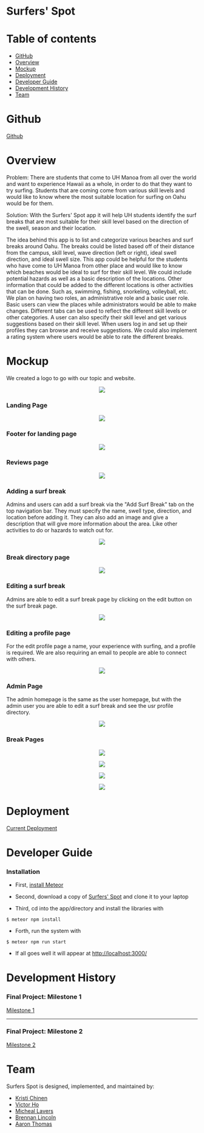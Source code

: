 # Surfers' Spot



# Table of contents

* [GitHub](#github)
* [Overview](#overview)
* [Mockup](#mockup)
* [Deployment](#deployment)
* [Developer Guide](#developer-guide)
* [Development History](#development-history)
* [Team](#team)

# Github
[Github](https://github.com/surfers-spot/surfers-spot)

# Overview


Problem: There are students that come to UH Manoa from all over the world and want to experience Hawaii as a whole, in order to do that they want to try surfing. Students that are coming come from various skill levels and would like to know where the most suitable location for surfing on Oahu would be for them. 

Solution: With the Surfers' Spot app it will help UH students identify the surf breaks that are most suitable for their skill level based on the direction of the swell, season and their location.  

The idea behind this app is to list and categorize various beaches and surf breaks around Oahu. The breaks could be listed based off of their distance from the campus, skill level, wave direction (left or right), ideal swell direction, and ideal swell size. This app could be helpful for the students who have come to UH Manoa from other place and would like to know which beaches would be ideal to surf for their skill level. We could include potential hazards as well as a basic description of the locations. Other information that could be added to the different locations is other activities that can be done. Such as, swimming, fishing, snorkeling, volleyball, etc. We plan on having two roles, an administrative role and a basic user role. Basic users can view the places while administrators would be able to make changes. Different tabs can be used to reflect the different skill levels or other categories. A user can also specify their skill level and get various suggestions based on their skill level. When users log in and set up their profiles they can browse and receive suggestions. We could also implement a rating system where users would be able to rate the different breaks. 



# Mockup
We created a logo to go with our topic and website. 

<p align="center">
  <img src="images/Surfers'%20Spot.png">
</p>

### Landing Page

<p align="center">
  <img src="images/Surfers'%20Spot%20Navigation%20age.png">
</p>

### Footer for landing page

<p align="center">
  <img src="images/Footer.png">
</p>

### Reviews page

<p align="center">
  <img src="images/Reviews.png">
</p>

### Adding a surf break
Admins and users can add a surf break via the "Add Surf Break" tab on the top navigation bar. They must specify the name, swell type, direction, and location before adding it. They can also add an image and give a description that will give more information about the area. Like other activities to do or hazards to watch out for. 
<p align="center">
  <img src="images/Add-A-Surf-Break.png">
</p>

### Break directory page

<p align="center">
  <img src="images/Break-Directory-Page.png">
</p>

### Editing a surf break
Admins are able to edit a surf break page by clicking on the edit button on the surf break page. 
<p align="center">
  <img src="images/Edit-A-Surf-Break.png">
</p>

### Editing a profile page
For the edit profile page a name, your experience with surfing, and a profile is required. We are also requiring an email to people are able to connect with others.  
<p align="center">
  <img src="images/Edit-Profile.png">
</p>

### Admin Page
The admin homepage is the same as the user homepage, but with the admin user you are able to edit a surf break and see the usr profile directory. 
<p align="center">
  <img src="images/Admin-Page.png">
</p>

### Break Pages 
<p align="center">
  <img src="images/surfers-spot-mockups-1.png">
</p>
<p align="center">
  <img src="images/surfers-spot-mockups-2.png">
</p>
<p align="center">
  <img src="images/surfers-spot-mockups-3.png">
</p>
<p align="center">
  <img src="images/surfers-spot-mockups.png">
</p>

# Deployment
[Current Deployment](https://surfersspot.xyz/#/)

# Developer Guide
### Installation 
- First, [install Meteor](https://www.meteor.com/developers/install)

- Second, download a copy of [Surfers' Spot](https://github.com/surfers-spot/surfers-spot) and clone it to your laptop 

- Third, cd into the app/directory and install the libraries with 

`$ meteor npm install`

- Forth, run the system with 

`$ meteor npm run start`

- If all goes well it will appear at [http://localhost:3000/](http://localhost:3000/) 

# Development History

### Final Project: Milestone 1
[Milestone 1](https://github.com/surfers-spot/surfers-spot/projects/1)

***

### Final Project: Milestone 2
[Milestone 2](https://github.com/surfers-spot/surfers-spot/projects/2) 


# Team

Surfers Spot is designed, implemented, and maintained by: 
* [Kristi Chinen](https://kristihchinen.github.io/)
* [Victor Ho](https://hovictor2000.github.io/) 
* [Micheal Lavers](https://sync925.github.io/)
* [Brennan Lincoln](https://blincoln15.github.io/) 
* [Aaron Thomas](https://aaron-toomas.github.io/)









